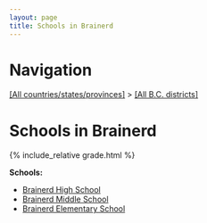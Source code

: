 ```yaml
---
layout: page
title: Schools in Brainerd
---
```

# Navigation

[[All countries/states/provinces]](../..) > [[All B.C. districts]](..)

# Schools in Brainerd

{% include_relative grade.html %}

**Schools:**

- [Brainerd High School](Brainerd_High_School.md)
- [Brainerd Middle School](Brainerd_Middle_School.md)
- [Brainerd Elementary School](Brainerd_Elementary_School.md)
